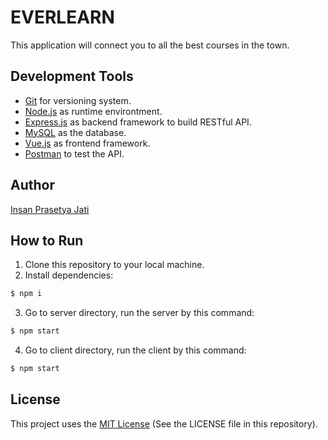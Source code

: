 # EVERLEARN
This application will connect you to all the best courses in the town.

## Development Tools
- [Git](https://git-scm.com/) for versioning system.
- [Node.js](https://nodejs.org/en/) as runtime environtment.
- [Express.js](https://expressjs.com/) as backend framework to build RESTful API.
- [MySQL](https://www.mysql.com/) as the database.
- [Vue.js](https://vuejs.org) as frontend framework.
- [Postman](https://www.getpostman.com/) to test the API.

## Author
[Insan Prasetya Jati](https://github.com/insanjati)

## How to Run
1. Clone this repository to your local machine.
2. Install dependencies:
```sh
$ npm i
```
3. Go to server directory, run the server by this command:
```sh
$ npm start
```
4. Go to client directory, run the client by this command:
```sh
$ npm start
```

## License
This project uses the [MIT License](https://opensource.org/licenses/MIT) (See the LICENSE file in this repository).